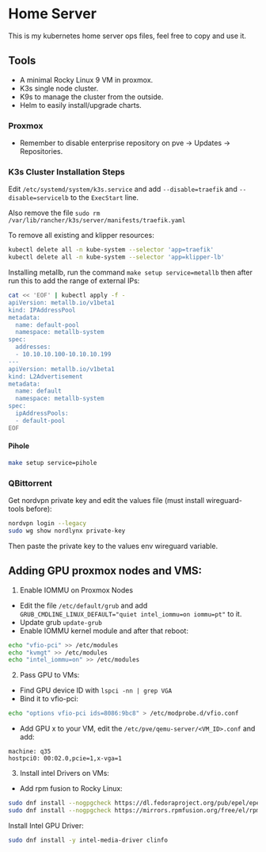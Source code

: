 # Home Server

This is my kubernetes home server ops files, feel free to copy and use it.


## Tools

- A minimal Rocky Linux 9 VM in proxmox. 
- K3s single node cluster.
- K9s to manage the cluster from the outside.
- Helm to easily install/upgrade charts.

### Proxmox

- Remember to disable enterprise repository on pve -> Updates -> Repositories.

### K3s Cluster Installation Steps

Edit `/etc/systemd/system/k3s.service` and add `--disable=traefik` and `--disable=servicelb` to the `ExecStart` line.

Also remove the file `sudo rm /var/lib/rancher/k3s/server/manifests/traefik.yaml`

To remove all existing and klipper resources:
```bash
kubectl delete all -n kube-system --selector 'app=traefik'
kubectl delete all -n kube-system --selector 'app=klipper-lb'
```

Installing metallb, run the command `make setup service=metallb` then after run this to add the range of external IPs:
```bash
cat << 'EOF' | kubectl apply -f -
apiVersion: metallb.io/v1beta1
kind: IPAddressPool
metadata:
  name: default-pool
  namespace: metallb-system
spec:
  addresses:
  - 10.10.10.100-10.10.10.199
---
apiVersion: metallb.io/v1beta1
kind: L2Advertisement
metadata:
  name: default
  namespace: metallb-system
spec:
  ipAddressPools:
  - default-pool
EOF
```

#### Pihole
```bash
make setup service=pihole
```

### QBittorrent

Get nordvpn private key and edit the values file (must install wireguard-tools before):

```bash
nordvpn login --legacy
sudo wg show nordlynx private-key
```

Then paste the private key to the values env wireguard variable.

## Adding GPU proxmox nodes and VMS:

1. Enable IOMMU on Proxmox Nodes

- Edit the file `/etc/default/grub` and add `GRUB_CMDLINE_LINUX_DEFAULT="quiet intel_iommu=on iommu=pt"` to it.
- Update grub `update-grub`
- Enable IOMMU kernel module and after that reboot:
```bash
echo "vfio-pci" >> /etc/modules
echo "kvmgt" >> /etc/modules
echo "intel_iommu=on" >> /etc/modules
```

2. Pass GPU to VMs:

- Find GPU device ID with `lspci -nn | grep VGA`
- Bind it to vfio-pci:
```bash
echo "options vfio-pci ids=8086:9bc8" > /etc/modprobe.d/vfio.conf
```
- Add GPU x to your VM, edit the `/etc/pve/qemu-server/<VM_ID>.conf` and add:
```
machine: q35
hostpci0: 00:02.0,pcie=1,x-vga=1
```

3. Install intel Drivers on VMs:

- Add rpm fusion to Rocky Linux:
```bash
sudo dnf install --nogpgcheck https://dl.fedoraproject.org/pub/epel/epel-release-latest-$(rpm -E %rhel).noarch.rpm
sudo dnf install --nogpgcheck https://mirrors.rpmfusion.org/free/el/rpmfusion-free-release-$(rpm -E %rhel).noarch.rpm https://mirrors.rpmfusion.org/nonfree/el/rpmfusion-nonfree-release-$(rpm -E %rhel).noarch.rpm
```

Install Intel GPU Driver:
```bash
sudo dnf install -y intel-media-driver clinfo
```
